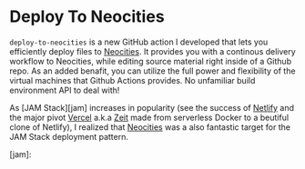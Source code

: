 # Deploy To Neocities

`deploy-to-neocities` is a new GitHub action I developed that lets you efficiently deploy files to [Neocities][nc].  It provides you with a continous delivery workflow to Neocities, while editing source material right inside of a Github repo.  As an added benafit, you can utilize the full power and flexibility of the virtual machines that Github Actions provides.  No unfamiliar build environment API to deal with!





As [JAM Stack][jam] increases in popularity (see the success of [Netlify](https://netlify.com) and the major pivot [Vercel]() a.k.a [Zeit]() made from serverless Docker to a beutiful clone of Netlify), I realized that [Neocities][nc] was a also fantastic target for the JAM Stack deployment pattern.  









[nc]: https://neocities.org

[jam]: 